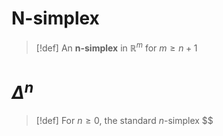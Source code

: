 # N-simplex

>[!def]
>An **n-simplex** in $\mathbb{R}^m$ for $m\geq n + 1$


# $\Delta^n$ 

>[!def] 
>For $n \geq 0$, the standard $n$-simplex $$



